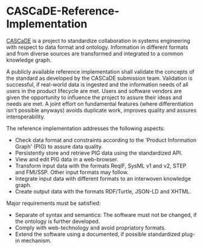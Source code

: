 # CASCaDE-Reference-Implementation

[CASCaDE](https://cascade.gfse.org) is a project to standardize collaboration in systems engineering with respect to data format and ontology.
Information in different formats and from diverse sources are transformed and integrated to a common knowledge graph.

A publicly available reference implementation shall validate the concepts of the standard as developed by the CASCaDE submission team.
Validation is successful, if real-world data is ingested and the information needs of all users in the product lifecycle are met.
Users and software vendors are given the opportunity to influence the project to assure their ideas and needs are met.
A joint effort on fundamental features (where differentiation isn't possible anyways) avoids duplicate work, 
improves quality and assures interoperability.

The reference implementation addresses the following aspects:
- Check data format and constraints according to the 'Product Information Graph' (PIG) to assure data quality. 
- Persistently store and retrieve PIG data using the standardized API.
- View and edit PIG data in a web-browser.
- Transform input data with the formats ReqIF, SysML v1 and v2, STEP and FMI/SSP. Other input formats may follow.
- Integrate input data with different formats to an interwoven knowledge graph.
- Create output data with the formats RDF/Turtle, JSON-LD and XHTML.

Major requirements must be satisfied:
- Separate of syntax and semantics: The software must not be changed, if the ontology is further developed. 
- Comply with web-technology and avoid propriatory formats.
- Extend the software using a documented, if possible standardized plug-in mechanism.